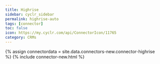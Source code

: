 ```yaml
---
title: Highrise
sidebar: cyclr_sidebar
permalink: highrise-auto
tags: [connector]
toc: false
icon: https://my.cyclr.com/api/ConnectorIcon/11765
category: CRMs
---
```

{% assign connectordata = site.data.connectors-new.connector-highrise %}
{% include connector-new.html %}	
